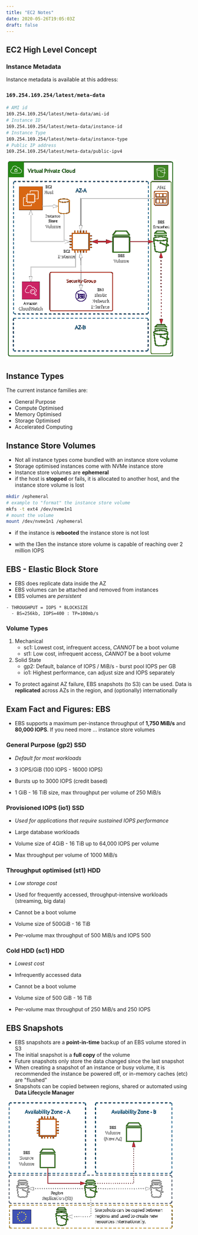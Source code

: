 ```yaml
---
title: "EC2 Notes"
date: 2020-05-26T19:05:03Z
draft: false
---
```


## EC2 High Level Concept

### Instance Metadata

Instance metadata is available at this address:

### `169.254.169.254/latest/meta-data`

```bash
# AMI id
169.254.169.254/latest/meta-data/ami-id
# Instance ID
169.254.169.254/latest/meta-data/instance-id
# Instance Type
169.254.169.254/latest/meta-data/instance-type
# Public IP address
169.254.169.254/latest/meta-data/public-ipv4
```

![EC2 Concept](2020-05-27-06-12-20.png)

## Instance Types

The current instance families are:

-   General Purpose
-   Compute Optimised
-   Memory Optimised
-   Storage Optimised
-   Accelerated Computing

## Instance Store Volumes

-   Not all instance types come bundled with an instance store volume
-   Storage optimised instances come with NVMe instance store
-   Instance store volumes are **ephemeral**
-   if the host is **stopped** or fails, it is allocated to another host, and
    the instance store volume is lost

```bash
mkdir /ephemeral
# example to "format" the instance store volume
mkfs -t ext4 /dev/nvme1n1
# mount the volume
mount /dev/nvme1n1 /ephemeral
```

-   if the instance is **rebooted** the instance store is not lost

-   with the I3en the instance store volume is capable of reaching over 2 million IOPS

## EBS - Elastic Block Store

-   EBS does replicate data inside the AZ
-   EBS volumes can be attached and removed from instances
-   EBS volumes are _persistent_

```plaintext
- THROUGHPUT = IOPS * BLOCKSIZE
  - BS=256kb, IOPS=400 : TP=100mb/s
```

### Volume Types

1. Mechanical
    - sc1: Lowest cost, infrequent access, _CANNOT_ be a boot volume
    - st1: Low cost, infrequent access, _CANNOT_ be a boot volume
2. Solid State
    - gp2: Default, balance of IOPS / MiB/s - burst pool IOPS per GB
    - io1: Highest performance, can adjust size and IOPS separately

-   To protect against AZ failure, EBS snapshots (to S3) can be used. Data is **replicated** across AZs in the region, and (optionally) internationally

## Exam Fact and Figures: EBS

-   EBS supports a maximum per-instance throughput of **1,750 MiB/s** and **80,000 IOPS**. If you need more ... instance store volumes

### General Purpose (gp2) SSD

-   _Default for most workloads_

-   3 IOPS/GiB (100 IOPS - 16000 IOPS)
-   Bursts up to 3000 IOPS (credit based)
-   1 GiB - 16 TiB size, max throughput per volume of 250 MiB/s

### Provisioned IOPS (io1) SSD

-   _Used for applications that require sustained IOPS performance_

-   Large database workloads
-   Volume size of 4GiB - 16 TiB up to 64,000 IOPS per volume
-   Max throughput per volume of 1000 MiB/s

### Throughput optimised (st1) HDD

-   _Low storage cost_

-   Used for frequently accessed, throughput-intensive workloads (streaming, big data)
-   Cannot be a boot volume
-   Volume size of 500GiB - 16 TiB
-   Per-volume max throughput of 500 MiB/s and IOPS 500

### Cold HDD (sc1) HDD

-   _Lowest cost_

-   Infrequently accessed data
-   Cannot be a boot volume
-   Volume size of 500 GiB - 16 TiB
-   Per-volume max throughput of 250 MiB/s and 250 IOPS

## EBS Snapshots

-   EBS snapshots are a **point-in-time** backup of an EBS volume stored in S3
-   The initial snapshot is a **full copy** of the volume
-   Future snapshots only store the data changed since the last snapshot
-   When creating a snapshot of an instance or busy volume, it is recommended the instance be powered off, or in-memory caches (etc) are "flushed"
-   Snapshots can be copied between regions, shared or automated using **Data Lifecycle Manager**

![EBS Concept](2020-05-27-06-07-39.png)

